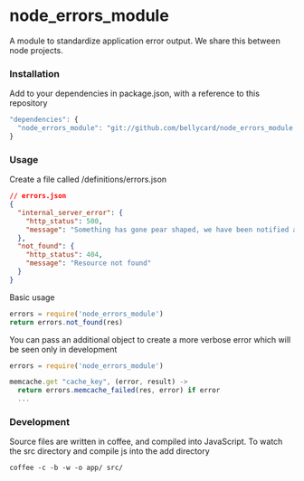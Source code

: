 node_errors_module
==================

A module to standardize application error output.  We share this between node projects.

### Installation

Add to your dependencies in package.json, with a reference to this repository

```JAVASCRIPT
"dependencies": {
  "node_errors_module": "git://github.com/bellycard/node_errors_module.git#v0.0.4"
}
```

### Usage

Create a file called /definitions/errors.json

```JSON
// errors.json
{
  "internal_server_error": {
    "http_status": 500,
    "message": "Something has gone pear shaped, we have been notified and will try and fix it"
  },
  "not_found": {
    "http_status": 404,
    "message": "Resource not found"
  }
}
```

Basic usage

```JAVASCRIPT
errors = require('node_errors_module')
return errors.not_found(res)
```

You can pass an additional object to create a more verbose error which will be seen only in development

```JAVASCRIPT
errors = require('node_errors_module')

memcache.get "cache_key", (error, result) ->
  return errors.memcache_failed(res, error) if error
  ...

```


### Development

Source files are written in coffee, and compiled into JavaScript.  To watch the src directory and compile js into the add directory
```
coffee -c -b -w -o app/ src/
```
